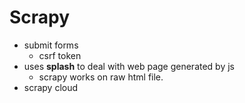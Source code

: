 Scrapy
======

+ submit forms
    + csrf token
+ uses **splash** to deal with web page generated by js
    + scrapy works on raw html file.
+ scrapy cloud
